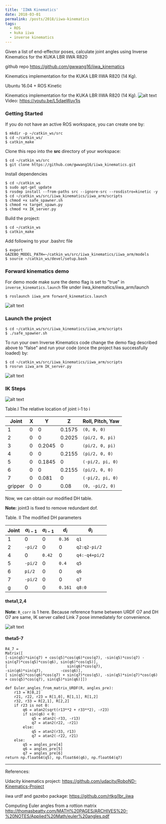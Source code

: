 ```yaml
---
title: 'IIWA Kinematics'
date: 2018-03-01
permalink: /posts/2018/iiwa-kinematics
tags:
  - ROS
  - kuka iiwa
  - inverse kinematics
---
```


Given a list of end-effector poses, calculate joint angles using Inverse Kinematics for the KUKA LBR IIWA R820

github repo https://github.com/gwwang16/iiwa_kinematics

Kinematics implementation for the KUKA LBR IIWA R820 (14 Kg). 

Ubuntu 16.04 + ROS Kinetic

Kinematics implementation for the KUKA LBR IIWA R820 (14 Kg).
![alt text][gif]
Video: https://youtu.be/L5daeWuy1js

[//]: # "Image References"
[gif]: /images/portfolio/pick-place/pick-place.gif
[fk]: /images/portfolio/pick-place/imgs/forward_kinematics.jpg
[results]:/images/portfolio/pick-place/imgs/IK_results.jpg
[dh]:/images/portfolio/pick-place/imgs/dh.jpg
[ik_1]:/images/portfolio/pick-place/imgs/ik_1.jpg



### Getting Started

If you do not have an active ROS workspace, you can create one by:

```
$ mkdir -p ~/catkin_ws/src
$ cd ~/catkin_ws/
$ catkin_make
```

Clone this repo into the **src** directory of your workspace:

```
$ cd ~/catkin_ws/src
$ git clone https://github.com/gwwang16/iiwa_kinematics.git
```

Install dependencies

```
$ cd ~/catkin_ws
$ sudo apt-get update
$ rosdep install --from-paths src --ignore-src --rosdistro=kinetic -y
$ cd ~/catkin_ws/src/iiwa_kinematics/iiwa_arm/scripts
$ chmod +x safe_spawner.sh
$ chmod +x target_spawn.py
$ chmod +x IK_server.py
```

Build the project:

```
$ cd ~/catkin_ws
$ catkin_make
```
Add following to your .bashrc file
```
$ export GAZEBO_MODEL_PATH=~/catkin_ws/src/iiwa_kinematics/iiwa_arm/models
$ source ~/catkin_ws/devel/setup.bash
```


### Forward kinematics demo

For demo mode make sure the demo flag is set to "true" in `inverse_kinematics.launch` file under iiwa_kinematics/iiwa_arm/launch

```
$ roslaunch iiwa_arm forward_kinematics.launch
```
![alt text][fk]


### Launch the project

```
$ cd ~/catkin_ws/src/iiwa_kinematics/iiwa_arm/scripts
$ ./safe_spawner.sh
```

To run your own Inverse Kinematics code change the demo flag described above to "false" and run your code (once the project has successfully loaded) by:

```
$ cd ~/catkin_ws/src/iiwa_kinematics/iiwa_arm/scripts
$ rosrun iiwa_arm IK_server.py
```
![alt text][results]



### IK Steps

![alt text][dh]

Table.I The relative location of joint i-1  to  i

| Joint   | X    | Y      | Z      | Roll, Pitch, Yaw |
| ------- | ---- | ------ | ------ | ---------------- |
| 1       | 0    | 0      | 0.1575 | `(0, 0, 0)`      |
| 2       | 0    | 0      | 0.2025 | `(pi/2, 0, pi)`  |
| 3       | 0    | 0.2045 | 0      | `(pi/2, 0, pi)`  |
| 4       | 0    | 0      | 0.2155 | `(pi/2, 0, 0)`   |
| 5       | 0    | 0.1845 | 0      | `(-pi/2, pi, 0)` |
| 6       | 0    | 0      | 0.2155 | `(pi/2, 0, 0)`   |
| 7       | 0    | 0.081  | 0      | `(-pi/2, pi, 0)` |
| gripper | 0    | 0      | 0.08   | `(0, -pi/2, 0)`  |

Now, we can obtain our modified DH table. 

**Note:** joint3 is fixed to remove redundant dof.

Table. II The modified DH parameters

| Joint | $\alpha_{i-1}$ | $a_{i-1}$ | $d_i$   | $\theta_i$    |
| ----- | -------------- | --------- | ------- | ------------- |
| 1     | 0              | 0         | `0.36`  | `q1`          |
| 2     | `-pi/2`        | 0         | 0       | `q2:q2-pi/2`  |
| 4     | 0              | `0.42`    | 0       | `q4:-q4+pi/2` |
| 5     | `-pi/2`        | 0         | `0.4`   | `q5`          |
| 6     | `pi/2`         | 0         | 0       | `q6`          |
| 7     | `-pi/2`        | 0         | 0       | `q7`          |
| g     | 0              | 0         | `0.161` | `q8:0`        |

#### theta1,2,4

**Note:** `R_corr` is 1 here.  Because reference frame between URDF O7 and DH O7 are same, IK server called  Link 7 pose immediately for convenience.

![alt text][ik_1]

#### theta5-7


```
R4_7 = 
Matrix([
[-sin(q5)*sin(q7) + cos(q5)*cos(q6)*cos(q7), -sin(q5)*cos(q7) - sin(q7)*cos(q5)*cos(q6), sin(q6)*cos(q5)],
[                           sin(q6)*cos(q7),                           -sin(q6)*sin(q7),        -cos(q6)],
[ sin(q5)*cos(q6)*cos(q7) + sin(q7)*cos(q5), -sin(q5)*sin(q7)*cos(q6) + cos(q5)*cos(q7), sin(q5)*sin(q6)]])
```


```
def Euler_angles_from_matrix_URDF(R, angles_pre):
    r13 = R[0,2]
    r21, r22, r23 = R[1,0], R[1,1], R[1,2] 
    r32, r33 = R[2,1], R[2,2]
    if r23 is not 0:
        q6 = atan2(sqrt(r13**2 + r33**2), -r23)
        if sin(q6) < 0:
            q5 = atan2(-r33, -r13)
            q7 = atan2(r22, -r21)
    	else:
            q5 = atan2(r33, r13)
            q7 = atan2(-r22, r21)
    else:
        q5 = angles_pre[4]
        q6 = angles_pre[5]
        q7 = angles_pre[6]
return np.float64(q5), np.float64(q6), np.float64(q7)
```

---
References:

Udacity kinematics project:
https://github.com/udacity/RoboND-Kinematics-Project

iiwa urdf and gazebo package:
https://github.com/rtkg/lbr_iiwa

Computing Euler angles from a rottion matrix
http://thomasbeatty.com/MATH%20PAGES/ARCHIVES%20-%20NOTES/Applied%20Math/euler%20angles.pdf